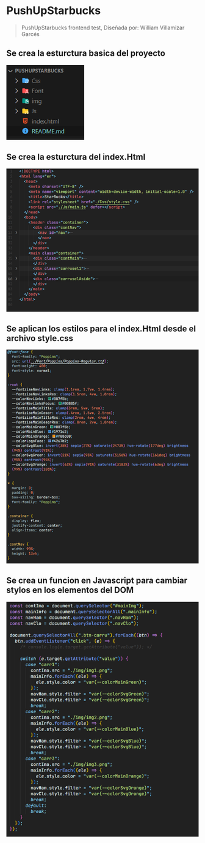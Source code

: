 # PushUpStarbucks
> PushUpStarbucks frontend test, Diseñada por: William Villamizar Garcés


## Se crea la esturctura basica del proyecto
![CoreRate](img/Readme/startPro.png)

## Se crea la esturctura del index.Html
![CoreRate](img/Readme/indexCode.png)

## Se aplican los estilos para el index.Html desde el archivo style.css
![CoreRate](img/Readme/cssCode.png)

## Se crea un funcion en Javascript para cambiar stylos en los elementos del DOM
![CoreRate](img/Readme/javCode.png)